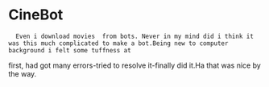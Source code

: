 # CineBot
      Even i download movies  from bots. Never in my mind did i think it was this much complicated to make a bot.Being new to computer background i felt some tuffness at 
 first, had got many errors-tried to resolve it-finally did it.Ha that was nice by the way.
